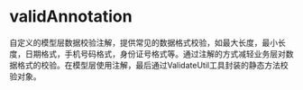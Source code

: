 # validAnnotation
自定义的模型层数据校验注解，提供常见的数据格式校验，如最大长度，最小长度，日期格式，手机号码格式，身份证号格式等。通过注解的方式减轻业务层对数据格式的校验。在模型层使用注解，最后通过ValidateUtil工具封装的静态方法校验对象。
